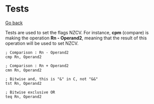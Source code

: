 # Tests

[Go back](../index.md#conditions)

Tests are used to set the flags NZCV. For instance, **cpm** (compare) is making the operation **Rn - Operand2**, meaning that the result of this operation will be used to set NZCV.

```asm6502
; Comparison : Rn - Operand2
cmp Rn, Operand2

; Comparison : Rn + Operand2
cmn Rn, Operand2

; Bitwise and, this is "&" in C, not "&&"
tst Rn, Operand2

; Bitwise exclusive OR
teq Rn, Operand2
```

